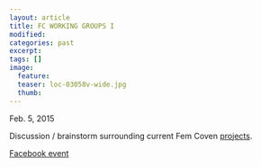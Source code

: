 ```yaml
---
layout: article
title: FC WORKING GROUPS I
modified:
categories: past
excerpt:
tags: []
image:
  feature: 
  teaser: loc-03058v-wide.jpg
  thumb:
---
```


Feb. 5, 2015

Discussion / brainstorm surrounding current Fem Coven [projects](https://femcoven.github.io/fem-coven-berlin/projects/).

[Facebook event](https://www.facebook.com/events/1687795904780343/)
